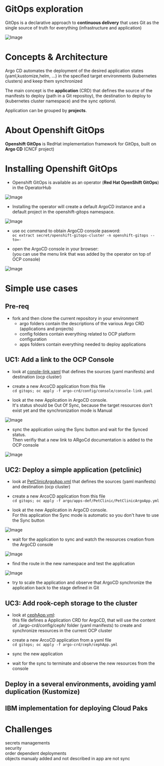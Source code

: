GitOps exploration
=====================
GitOps is a declarative approach to **continuous delivery** that uses Git as the single source of truth for everything (infrastructure and application)

![Image](./images/DeliveryModel.png)

Concepts & Architecture
=====================
Argo CD automates the deployment of the desired application states (yaml,kustomize,helm, ...) in the specified target environments (kubernetes clusters) and keep them synchronized 

The main concept is the **application** (CRD) that defines the source of the manifests to deploy (path in a Git repositoy), the destination to deploy to (kubernetes cluster namespace) and the sync options\

Application can be grouped by **projects**.

About Openshift GitOps
=====================
**Openshift GitOps** is RedHat implementation framework for GitOps, built on **Argo CD** (CNCF project)


Installing Openshift GitOps
=====================
- Openshift GitOps is available as an operator (**Red Hat OpenShift GitOps**) in the OperatorHub

![Image](./images/Operator.jpg)

- Installing the operator will create a default ArgoCD instance and a default project in the openshift-gitops namespace.

![Image](./images/init.jpg)

- use oc command to obtain ArgoCD console pasword:\
`oc extract secret/openshift-gitops-cluster -n openshift-gitops --to=-`

- open the ArgoCD console in your browser:\
(you can use the menu link that was added by the operator on top of OCP console)

![Image](./images/ArgoCDlink.jpg)

Simple use cases
=====================

Pre-req
---------------------------
- fork and then clone the current repository in your environment
  - argo folders contain the descriptions of the various Argo CRD (applications and projects)
  - config folders contain everything related to OCP platform configuration
  - apps folders contain everything needed to deploy applications

UC1: Add a link to the OCP Console
---------------------------
- look at [conole-link.yaml](./argo-crd/config/console/console-link.yaml) that defines the sources (yaml manifests) and destination (ocp cluster)

- create a new ArcoCD application from this file\
`cd gitops; oc apply -f argo-crd/config/console/console-link.yaml`

- look at the new Application in ArgoCD console.\
It's status should be Out Of Sync, because the target resources don't exist yet and the synchronization mode is Manual

![Image](./images/ConsoleApp.jpg)

- sync the application using the Sync button and wait for the Synced status.\
Then verifiy that a new link to ARgoCd documentation is added to the OCP console

![Image](./images/ConsoleLink.jpg)


UC2: Deploy a simple application (petclinic)
---------------------------
- look at  [PetClinicArgoApp.yml](./argo/apps-def/PetClinic/PetClinicArgoApp.yml) that defines the sources (yaml manifests) and destination (ocp cluster)

- create a new ArcoCD application from this file\
`cd gitops; oc apply -f argo/apps-def/PetClinic/PetClinicArgoApp.yml`

- look at the new Application in ArgoCD console.\
For this application the Sync mode is automatic so you don't have to use the Sync button

![Image](./images/petclinic-outofsync.jpg)

- wait for the application to sync and watch the resources creation from the ArgoCD console

![Image](./images/petclinic-sync.jpg)

- find the route in the new namespace and test the application

![Image](./images/petclinic.jpg)

- try to scale the application and observe that ArgoCD synchronize the application back to the stage defined in Git

UC3: Add rook-ceph storage to the cluster
---------------------------
- look at [cephApp.yml](./argo-crd/config/ceph/cephApp.yml):\
this file defines a Application CRD for ArgoCD, that will use the content of ./argo-crd/config/ceph/ folder (yaml manifests) to create and synchronize resources in the current OCP cluster

- create a new ArcoCD application from a yaml file\
`cd gitops; oc apply -f argo-crd/ceph/cephApp.yml`

- sync the new application

- wait for the sync to terminate and observe the new resources from the console

Deploy in a several environments, avoiding yaml duplication (Kustomize)
---------------------------


IBM implementation for deploying Cloud Paks
---------------------------

Challenges
=====================
secrets managements\
security\
order dependent deployments\
objects manualy added and not described in app are not sync
